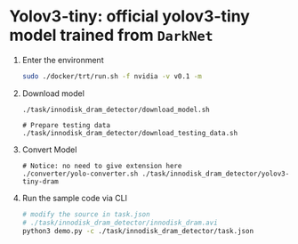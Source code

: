 # Yolov3-tiny: official yolov3-tiny model trained from `DarkNet`

1. Enter the environment
    ```bash
    sudo ./docker/trt/run.sh -f nvidia -v v0.1 -m
    ```
2. Download model
    ```shell
    ./task/innodisk_dram_detector/download_model.sh

    # Prepare testing data
    ./task/innodisk_dram_detector/download_testing_data.sh
    ```
3. Convert Model
    ```shell
    # Notice: no need to give extension here
    ./converter/yolo-converter.sh ./task/innodisk_dram_detector/yolov3-tiny-dram    
    ```
4. Run the sample code via CLI
    ```bash
    # modify the source in task.json
    # ./task/innodisk_dram_detector/innodisk_dram.avi
    python3 demo.py -c ./task/innodisk_dram_detector/task.json
    ```
